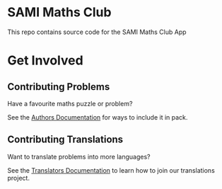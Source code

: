 # SAMI Maths Club

This repo contains source code for the SAMI Maths Club App

# Get Involved

## Contributing Problems

Have a favourite maths puzzle or problem? 

See the [Authors Documentation](./documentation/authors.md) for ways to include it in pack. 

## Contributing Translations

Want to translate problems into more languages?

See the [Translators Documentation](./documentation/translators.md) to learn how to join our translations project.
